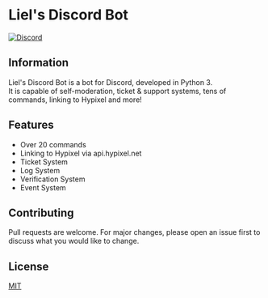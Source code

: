 # Liel's Discord Bot

[![Discord](https://img.shields.io/discord/416652224505184276?color=%235865F2&label=Join%20My%20Discord)](https://discord.gg/NzgBrqR)

## Information
Liel's Discord Bot is a bot for Discord, developed in Python 3.
<br>It is capable of self-moderation, ticket & support systems, tens of commands, linking to Hypixel and more!

## Features
* Over 20 commands
* Linking to Hypixel via api.hypixel.net
* Ticket System
* Log System
* Verification System
* Event System

## Contributing
Pull requests are welcome. For major changes, please open an issue first to discuss what you would like to change.

## License
[MIT](https://choosealicense.com/licenses/mit/)
